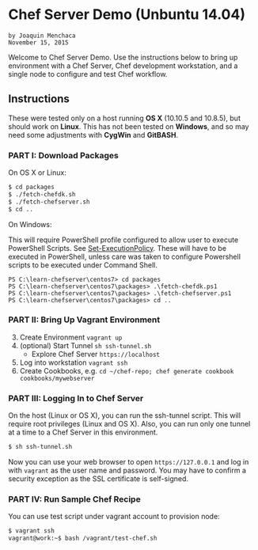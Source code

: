 # **Chef Server Demo (Unbuntu 14.04)**
    by Joaquin Menchaca
    November 15, 2015

Welcome to Chef Server Demo.  Use the instructions below to bring up environment with a Chef Server, Chef development workstation, and a single node to configure and test Chef workflow.

## **Instructions**

These were tested only on a host running **OS X** (10.10.5 and 10.8.5), but should work on **Linux**.  This has not been tested on **Windows**, and so may need some adjustments with **CygWin** and **GitBASH**.

### **PART I: Download Packages**

On OS X or Linux:

```bash
$ cd packages
$ ./fetch-chefdk.sh
$ ./fetch-chefserver.sh
$ cd ..
```

On Windows:

This will require PowerShell profile configured to allow user to execute PowerShell Scripts. See [Set-ExecutionPolicy](https://technet.microsoft.com/en-us/library/hh849812.aspx).  These will have to be executed in PowerShell, unless care was taken to configure Powershell scripts to be executed under Command Shell.


```batch
PS C:\learn-chefserver\centos7> cd packages
PS C:\learn-chefserver\centos7\packages> .\fetch-chefdk.ps1
PS C:\learn-chefserver\centos7\packages> .\fetch-chefserver.ps1
PS C:\learn-chefserver\centos7\packages> cd ..
```

### **PART II: Bring Up Vagrant Environment**

3. Create Environment `vagrant up`
4. (optional) Start Tunnel `sh ssh-tunnel.sh`
   - Explore Chef Server `https://localhost`
5. Log into workstation `vagrant ssh`
6. Create Cookbooks, e.g. `cd ~/chef-repo; chef generate cookbook cookbooks/mywebserver`

### **PART III: Logging In to Chef Server**

On the host (Linux or OS X), you can run the ssh-tunnel script.  This will require root privileges (Linux and OS X).  Also, you can run only one tunnel at a time to a Chef Server in this environment.

```bash
$ sh ssh-tunnel.sh
```

Now you can use your web browser to open `https://127.0.0.1` and log in with `vagrant` as the user name and password.  You may have to confirm a security exception as the SSL certificate is self-signed.

### **PART IV: Run Sample Chef Recipe**

You can use test script under vagrant account to provision node:

```bash
$ vagrant ssh
vagrant@work:~$ bash /vagrant/test-chef.sh
```
